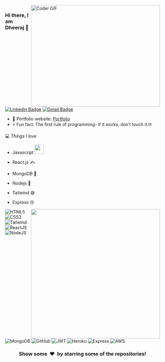<img align="right" src="developer.gif" alt="Coder GIF" width="420" height="330">



### Hi there, I am Dheeraj 👋
[![Linkedin Badge](https://img.shields.io/badge/-Dheerajmehta-blue?style=flat-square&logo=Linkedin&logoColor=white&link=https://www.linkedin.com/in/dheeraj-mehta-a8b15816b/)](https://www.linkedin.com/in/dheeraj-mehta-a8b15816b/)
[![Gmail Badge](https://img.shields.io/badge/-mehtadk0@gmail.com-c14438?style=flat-square&logo=Gmail&logoColor=white&link=mailto:mehtadk0@gmail.com)](mailto:mehtadk0@gmail.com) 

- 🎯 Portfolio website: [Portfolio](https://rajaprerak.github.io/)
- ⚡ Fun fact: The first rule of programming- if it works, don’t touch it.🤓

💻 *Things I love*
- Javascript <img src="https://media.giphy.com/media/WUlplcMpOCEmTGBtBW/giphy.gif" width="30"> 
- React.js ✍️
- MongoDB 🧐
- Nodejs 😬
- Tailwind 😅
- Express 😚

    <a href="https://github.com/pabloescobar4/github-readme-stats" title="Go to Source">
      <img align="right" width=420 height="auto" src="https://github-readme-stats.vercel.app/api?username=pabloescobar4&show_icons=true&theme=dark&border_color=61dafb&hide_border=true&include_all_commits=true" />
    </a>
	

![HTML5](https://img.shields.io/badge/HTML5-E34F26?style=for-the-badge&logo=html5&logoColor=white)
![CSS3](https://img.shields.io/badge/CSS3-1572B6?style=for-the-badge&logo=css3&logoColor=white)
![Tailwind](https://img.shields.io/badge/Tailwind_CSS-38B2AC?style=for-the-badge&logo=tailwind-css&logoColor=white)
![ReactJS](https://img.shields.io/badge/React-20232A?style=for-the-badge&logo=react&logoColor=61DAFB)
![NodeJS](https://img.shields.io/badge/Node.js-339933?style=for-the-badge&logo=nodedotjs&logoColor=white)
![MongoDB](https://img.shields.io/badge/MongoDB-4EA94B?style=for-the-badge&logo=mongodb&logoColor=white)
![GitHub](https://img.shields.io/badge/GitHub-100000?style=for-the-badge&logo=github&logoColor=white)
![JWT](https://img.shields.io/badge/JWT-000000?style=for-the-badge&logo=JSON%20web%20tokens&logoColor=white)
![Heroku](https://img.shields.io/badge/Heroku-430098?style=for-the-badge&logo=heroku&logoColor=white)
![Express](https://img.shields.io/badge/Express.js-000000?style=for-the-badge&logo=express&logoColor=white)
![AWS](https://img.shields.io/badge/Amazon_AWS-FF9900?style=for-the-badge&logo=amazonaws&logoColor=white)


<div align="center">
    <h3 align="center">Show some &nbsp;❤️&nbsp; by starring some of the repositories!</h3>
</div>